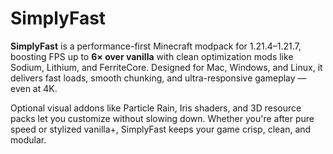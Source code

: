 
# SimplyFast

**SimplyFast** is a performance-first Minecraft modpack for 1.21.4–1.21.7, boosting FPS up to **6× over vanilla** with clean optimization mods like Sodium, Lithium, and FerriteCore. Designed for Mac, Windows, and Linux, it delivers fast loads, smooth chunking, and ultra-responsive gameplay — even at 4K.

Optional visual addons like Particle Rain, Iris shaders, and 3D resource packs let you customize without slowing down. Whether you're after pure speed or stylized vanilla+, SimplyFast keeps your game crisp, clean, and modular.
